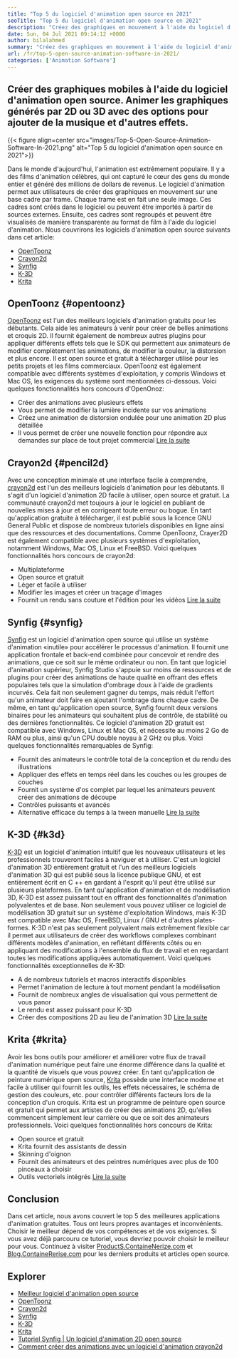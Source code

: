 ```yaml
---
title: "Top 5 du logiciel d'animation open source en 2021" 
seoTitle: "Top 5 du logiciel d'animation open source en 2021" 
description: "Créez des graphiques en mouvement à l'aide du logiciel d'animation open source. Animer les graphiques générés par 2D ou 3D avec des options pour ajouter de la musique et d'autres effets." 
date: Sun, 04 Jul 2021 09:14:12 +0000
author: bilalahmed
summary: "Créez des graphiques en mouvement à l'aide du logiciel d'animation open source. Animer les graphiques générés par 2D ou 3D avec des options pour ajouter de la musique et d'autres effets." 
url: /fr/top-5-open-source-animation-software-in-2021/
categories: ['Animation Software']
---
```


## Créer des graphiques mobiles à l'aide du logiciel d'animation open source. Animer les graphiques générés par 2D ou 3D avec des options pour ajouter de la musique et d'autres effets.

{{< figure align=center src="images/Top-5-Open-Source-Animation-Software-In-2021.png" alt="Top 5 du logiciel d'animation open source en 2021">}}

Dans le monde d'aujourd'hui, l'animation est extrêmement populaire. Il y a des films d'animation célèbres, qui ont capturé le cœur des gens du monde entier et généré des millions de dollars de revenus. Le logiciel d'animation permet aux utilisateurs de créer des graphiques en mouvement sur une base cadre par trame. Chaque trame est en fait une seule image. Ces cadres sont créés dans le logiciel ou peuvent être importés à partir de sources externes. Ensuite, ces cadres sont regroupés et peuvent être visualisés de manière transparente au format de film à l'aide du logiciel d'animation. Nous couvrirons les logiciels d'animation open source suivants dans cet article:
  * [OpenToonz][1]
  * [Crayon2d][2]
  * [Synfig][3]
  * [K-3D][4]
  * [Krita][5]

## OpenToonz {#opentoonz}

[OpenToonz][6] est l'un des meilleurs logiciels d'animation gratuits pour les débutants. Cela aide les animateurs à venir pour créer de belles animations et croquis 2D. Il fournit également de nombreux autres plugins pour appliquer différents effets tels que le SDK qui permettent aux animateurs de modifier complètement les animations, de modifier la couleur, la distorsion et plus encore. Il est open source et gratuit à télécharger utilisé pour les petits projets et les films commerciaux. OpenToonz est également compatible avec différents systèmes d'exploitation, y compris Windows et Mac OS, les exigences du système sont mentionnées ci-dessous. Voici quelques fonctionnalités hors concours d'OpenOnoz:
  * Créer des animations avec plusieurs effets
  * Vous permet de modifier la lumière incidente sur vos animations
  * Créez une animation de distorsion ondulée pour une animation 2D plus détaillée
  * Il vous permet de créer une nouvelle fonction pour répondre aux demandes sur place de tout projet commercial
[Lire la suite][7]

## Crayon2d {#pencil2d}

Avec une conception minimale et une interface facile à comprendre, [crayon2d][8] est l'un des meilleurs logiciels d'animation pour les débutants. Il s'agit d'un logiciel d'animation 2D facile à utiliser, open source et gratuit. La communauté crayon2d met toujours à jour le logiciel en publiant de nouvelles mises à jour et en corrigeant toute erreur ou bogue. En tant qu'application gratuite à télécharger, il est publié sous la licence GNU General Public et dispose de nombreux tutoriels disponibles en ligne ainsi que des ressources et des documentations. Comme OpenToonz, Crayer2D est également compatible avec plusieurs systèmes d'exploitation, notamment Windows, Mac OS, Linux et FreeBSD. Voici quelques fonctionnalités hors concours de crayon2d:
  * Multiplateforme
  * Open source et gratuit
  * Léger et facile à utiliser
  * Modifier les images et créer un traçage d'images
  * Fournit un rendu sans couture et l'édition pour les vidéos
[Lire la suite][9]

## Synfig {#synfig}

[Synfig][10] est un logiciel d'animation open source qui utilise un système d'animation «inutile» pour accélérer le processus d'animation. Il fournit une application frontale et back-end combinée pour concevoir et rendre des animations, que ce soit sur le même ordinateur ou non. En tant que logiciel d'animation supérieur, Synfig Studio s'appuie sur moins de ressources et de plugins pour créer des animations de haute qualité en offrant des effets populaires tels que la simulation d'ombrage doux à l'aide de gradients incurvés. Cela fait non seulement gagner du temps, mais réduit l'effort qu'un animateur doit faire en ajoutant l'ombrage dans chaque cadre. De même, en tant qu'application open source, Synfig fournit deux versions binaires pour les animateurs qui souhaitent plus de contrôle, de stabilité ou des dernières fonctionnalités. Ce logiciel d'animation 2D gratuit est compatible avec Windows, Linux et Mac OS, et nécessite au moins 2 Go de RAM ou plus, ainsi qu'un CPU double noyau à 2 GHz ou plus. Voici quelques fonctionnalités remarquables de Synfig:
  * Fournit des animateurs le contrôle total de la conception et du rendu des illustrations
  * Appliquer des effets en temps réel dans les couches ou les groupes de couches
  * Fournit un système d'os complet par lequel les animateurs peuvent créer des animations de découpe
  * Contrôles puissants et avancés
  * Alternative efficace du temps à la tween manuelle
[Lire la suite][11]

## K-3D {#k3d}

[K-3D][12] est un logiciel d'animation intuitif que les nouveaux utilisateurs et les professionnels trouveront faciles à naviguer et à utiliser. C'est un logiciel d'animation 3D entièrement gratuit et l'un des meilleurs logiciels d'animation 3D qui est publié sous la licence publique GNU, et est entièrement écrit en C ++ en gardant à l'esprit qu'il peut être utilisé sur plusieurs plateformes. En tant qu'application d'animation et de modélisation 3D, K-3D est assez puissant tout en offrant des fonctionnalités d'animation polyvalentes et de base. Non seulement vous pouvez utiliser ce logiciel de modélisation 3D gratuit sur un système d'exploitation Windows, mais K-3D est compatible avec Mac OS, FreeBSD, Linux / GNU et d'autres plates-formes. K-3D n'est pas seulement polyvalent mais extrêmement flexible car il permet aux utilisateurs de créer des workflows complexes combinant différents modèles d'animation, en reflétant différents côtés ou en appliquant des modifications à l'ensemble du flux de travail et en regardant toutes les modifications appliquées automatiquement. Voici quelques fonctionnalités exceptionnelles de K-3D:
  * A de nombreux tutoriels et macros interactifs disponibles
  * Permet l'animation de lecture à tout moment pendant la modélisation
  * Fournit de nombreux angles de visualisation qui vous permettent de vous panor
  * Le rendu est assez puissant pour K-3D
  * Créer des compositions 2D au lieu de l'animation 3D
[Lire la suite][13]

## Krita {#krita}

Avoir les bons outils pour améliorer et améliorer votre flux de travail d'animation numérique peut faire une énorme différence dans la qualité et la quantité de visuels que vous pouvez créer. En tant qu'application de peinture numérique open source, [Krita][14] possède une interface moderne et facile à utiliser qui fournit les outils, les effets nécessaires, le schéma de gestion des couleurs, etc. pour contrôler différents facteurs lors de la conception d'un croquis. Krita est un programme de peinture open source et gratuit qui permet aux artistes de créer des animations 2D, qu'elles commencent simplement leur carrière ou que ce soit des animateurs professionnels. Voici quelques fonctionnalités hors concours de Krita:
  * Open source et gratuit
  * Krita fournit des assistants de dessin
  * Skinning d'oignon
  * Fournit des animateurs et des peintres numériques avec plus de 100 pinceaux à choisir
  * Outils vectoriels intégrés
[Lire la suite][15]

## Conclusion
Dans cet article, nous avons couvert le top 5 des meilleures applications d'animation gratuites. Tous ont leurs propres avantages et inconvénients. Choisir le meilleur dépend de vos compétences et de vos exigences. Si vous avez déjà parcouru ce tutoriel, vous devriez pouvoir choisir le meilleur pour vous. Continuez à visiter [ProductS.ContaineNerize.com][16] et [Blog.ContaineRerise.com][17] pour les derniers produits et articles open source.

## Explorer
  * [Meilleur logiciel d'animation open source][18]
  * [OpenToonz][7]
  * [Crayon2d][9]
  * [Synfig][11]
  * [K-3D][13]
  * [Krita][15]
  * [Tutoriel Synfig | Un logiciel d'animation 2D open source][19]
  * [Comment créer des animations avec un logiciel d'animation crayon2d][20]



[1]: #opentoonz
[2]: #pencil2d
[3]: #synfig
[4]: #k3d
[5]: #krita
[6]: https://opentoonz.github.io/e/
[7]: https://products.containerize.com/animation-software/opentoonz/
[8]: https://www.pencil2d.org/
[9]: https://products.containerize.com/animation-software/pencil2d/
[10]: https://www.synfig.org/
[11]: https://products.containerize.com/animation-software/synfig/
[12]: http://www.k-3d.org/
[13]: https://products.containerize.com/animation-software/k3d/
[14]: https://krita.org/en/
[15]: https://products.containerize.com/animation-software/krita/
[16]: https://products.containerize.com/
[17]: https://blog.containerize.com/
[18]: https://products.containerize.com/animation-software/
[19]: https://blog.containerize.com/animation-software/synfig-tutorial-an-open-source-2d-animation-software/
[20]: https://blog.containerize.com/animation-software/how-to-create-animations-with-pencil2d-animation-software/
